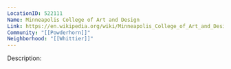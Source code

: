 ```yaml
---
LocationID: 522111
Name: Minneapolis College of Art and Design
Link: https://en.wikipedia.org/wiki/Minneapolis_College_of_Art_and_Design
Community: "[[Powderhorn]]"
Neighborhood: "[[Whittier]]"
---
```


Description:
